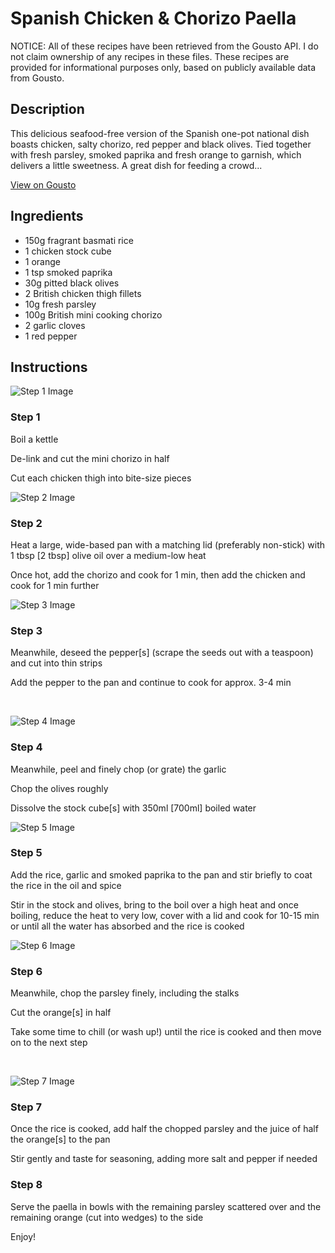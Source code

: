 # Spanish Chicken & Chorizo Paella 

NOTICE: All of these recipes have been retrieved from the Gousto API. I do not claim ownership of any recipes in these files. These recipes are provided for informational purposes only, based on publicly available data from Gousto.

## Description

This delicious seafood-free version of the Spanish one-pot national dish boasts chicken, salty chorizo, red pepper and black olives. Tied together with fresh parsley, smoked paprika and fresh orange to garnish, which delivers a little sweetness. A great dish for feeding a crowd...

[View on Gousto](https://www.gousto.co.uk/recipes/cookbook/spanish-chicken-chorizo-paella)

## Ingredients

- 150g fragrant basmati rice 
- 1 chicken stock cube 
- 1 orange
- 1 tsp smoked paprika
- 30g pitted black olives
- 2 British chicken thigh fillets
- 10g fresh parsley
- 100g British mini cooking chorizo
- 2 garlic cloves
- 1 red pepper

## Instructions

![Step 1 Image](https://production-media.gousto.co.uk/cms/recipe-step-image/614.step-1-x200.jpg)

### Step 1

Boil a kettle&nbsp;


De-link and cut the mini chorizo in half


Cut each chicken thigh into bite-size pieces&nbsp;

![Step 2 Image](https://production-media.gousto.co.uk/cms/recipe-step-image/614.-step2-x200.jpg)

### Step 2

Heat a large, wide-based pan with a matching lid (preferably non-stick) with 1 tbsp<span class="text-danger"> [2 tbsp]</span> olive oil over a medium-low&nbsp;heat


Once hot, add the chorizo and cook for 1 min, then add the chicken and cook for 1 min further&nbsp;

![Step 3 Image](https://production-media.gousto.co.uk/cms/recipe-step-image/614.-step3-x200.jpg)

### Step 3

Meanwhile, deseed the pepper<span class="text-danger">[s]</span> (scrape the seeds out with a teaspoon) and cut into thin strips


Add the pepper&nbsp;to the pan and continue to cook for approx. 3-4 min


&nbsp;

![Step 4 Image](https://production-media.gousto.co.uk/cms/recipe-step-image/614.-step4-x200.jpg)

### Step 4

Meanwhile, peel and finely chop (or grate) the garlic


Chop the olives roughly


Dissolve the stock cube<span class="text-danger">[s]</span> with 350ml <span class="text-danger">[700ml]</span> boiled water&nbsp;

![Step 5 Image](https://production-media.gousto.co.uk/cms/recipe-step-image/614.-step5-x200.jpg)

### Step 5

Add&nbsp;the rice, garlic&nbsp;and smoked paprika to the pan and stir briefly to coat the rice in the oil and spice


Stir&nbsp;in the stock and olives, bring to the boil over a high heat and once boiling, reduce the heat to very low, cover with a lid and cook for 10-15 min or until all the water has absorbed and the rice is cooked

![Step 6 Image](https://production-media.gousto.co.uk/cms/recipe-step-image/614.-step6-x200.jpg)

### Step 6

Meanwhile, chop the parsley finely, including the stalks


Cut the orange<span class="text-danger">[s]</span> in half


Take some time to chill (or wash up!) until the rice is cooked and then move on to the next step&nbsp;


&nbsp;

![Step 7 Image](https://production-media.gousto.co.uk/cms/recipe-step-image/614.-step7-x200.jpg)

### Step 7

Once the rice is cooked, add half the chopped parsley and the juice of half the orange<span class="text-danger">[s]</span> to the pan


Stir gently and taste for seasoning, adding&nbsp;more salt and pepper if needed

### Step 8

Serve the paella in bowls with the remaining parsley scattered over and the remaining orange (cut into wedges) to the side


Enjoy!

